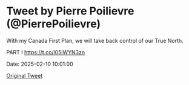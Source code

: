 # Tweet by Pierre Poilievre (@PierrePoilievre)

With my Canada First Plan, we will take back control of our True North.

PART I https://t.co/l05iWYN3zn

Date: 2025-02-10 10:01:00

[Original Tweet](https://x.com/PierrePoilievre/status/1888890905744310292)
